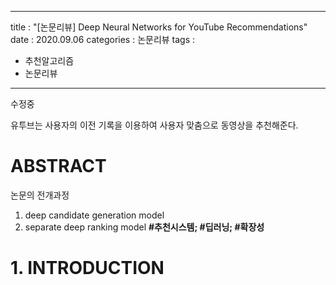 
---
title : "[논문리뷰] Deep Neural Networks for YouTube Recommendations"
date : 2020.09.06
categories : 논문리뷰
tags :
- 추천알고리즘
- 논문리뷰
---
수정중

유투브는 사용자의 이전 기록을 이용하여 사용자 맞춤으로 동영상을 추천해준다. 

# ABSTRACT
논문의 전개과정
1. deep candidate generation model
2. separate deep ranking model
**#추천시스템; #딥러닝; #확장성**

# 1. INTRODUCTION
